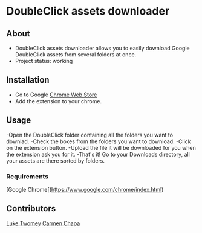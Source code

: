 # DoubleClick assets downloader
## About

* DoubleClick assets downloader allows you to easily download Google DoubleClick assets from several folders at once.
* Project status: working

## Installation

- Go to Google [Chrome Web Store]()
- Add the extension to your chrome.

## Usage

-Open the DoubleClick folder containing all the folders you want to downlad.
-Check the boxes from the folders you want to download.
-Click on the extension button.
-Upload the file it will be downloaded for you when the extension ask you for it.
-That's it! Go to your Downloads directory, all your assets are there sorted by folders.

### Requirements

[Google Chrome[(https://www.google.com/chrome/index.html)

## Contributors

[Luke Twomey](https://github.com/LukeTwomey)
[Carmen Chapa](https://github.com/carmenchapa)
